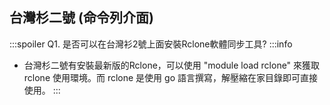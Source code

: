 
## 台灣杉二號 (命令列介面)
:::spoiler Q1. 是否可以在台灣衫2號上面安裝Rclone軟體同步工具?
:::info
* 台灣杉二號有安裝最新版的Rclone，可以使用  "module  load  rclone" 來獲取  rclone  使用環境。而  rclone  是使用  go  語言撰寫，解壓縮在家目錄即可直接使用。
:::